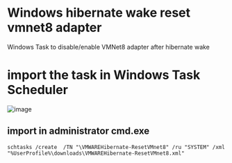 # Windows hibernate wake reset vmnet8 adapter
Windows Task to disable/enable VMNet8 adapter after hibernate wake


# import the task in Windows Task Scheduler
![image](https://user-images.githubusercontent.com/7570041/153467198-aef35eee-7af6-4048-b69f-9e255e43b56e.png)


## import in administrator cmd.exe
```
schtasks /create  /TN "\VMWAREHibernate-ResetVMnet8" /ru "SYSTEM" /xml "%UserProfile%\downloads\VMWAREHibernate-ResetVMnet8.xml"

```
